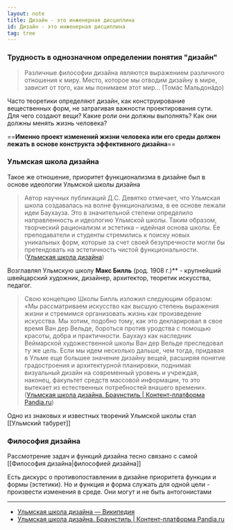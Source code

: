 ```yaml
---
layout: note
title: Дизайн - это инженерная дисциплина
id: Дизайн - это инженерная дисциплина
tag: tree
---
```


### Трудность в однозначном определении понятия "дизайн"

>Различные философии дизайна являются выражением различного отношения к миру. Место, которое мы отводим дизайну в мире, зависит от того, как мы понимаем этот мир… (Томáс Мальдонáдо)

Часто теоретики определяют дизайн, как конструирование вещественных форм, не затрагивая важности проектирования сути. Для чего создают вещи? Какие роли они должны выполнять? Как они должны менять жизнь человека?

==**Именно проект изменений жизни человека или его среды должен лежать в основе конструкта эффективного дизайна**==

### Ульмская школа дизайна

Такое же отношение, приоритет функционализма в дизайне был в основе идеологии Ульмской школы дизайна

>Автор научных публикаций Д.С. Девятко отмечает, что Ульмская школа создавалась на волне функционализма, в ее основе лежали идеи Баухауза. Это в значительной степени определило направленность и идеологию Ульмской школы. Таким образом, творческий рационализм и эстетика – идейная основа школы. Ее преподаватели и студенты стремились к поиску новых уникальных форм, которые за счет своей безупречности могли бы претендовать на эстетичность чистой функциональности. ([Ульмская школа дизайна](https://spravochnick.ru/dizayn/ulmskaya_shkola_dizayna/))

Возглавлял Ульмскую школу **Макс Билль** (род. 1908 г.)** - крупнейший швейцарский художник, дизайнер, архитектор, теоретик искусства, педагог.

>Свою концепцию Школы Билль изложил следующим образом: «Мы рассматриваем искусство как высшую степень выражения жизни и стремимся организовать жизнь как произведение искусства. Мы хотим, подобно тому, как это декларировал в свое время Ван дер Вельде, бороться против уродства с помощью красоты, добра и практичности. Баухауз как наследник Веймарской художественной школы Ван дер Вельде преследовал ту же цель. Если мы идем несколько дальше, чем тогда, придавая в Ульме еще большее значение дизайну вещей, расширяя понятие градостроения и архитектурной планировки, поднимая визуальный дизайн на современный уровень и учреждая, наконец, факультет средств массовой информации, то это вытекает из естественных потребностей внашего времени». ([Ульмская школа дизайна. Браунстиль | Контент-платформа Pandia.ru](https://pandia.ru/text/77/462/14373.php))

Одно из знаковых и известных творений Ульмской школы стал [[Ульмский табурет]]

### Философия дизайна
Рассмотрение задач и функций дизайна тесно связано с самой [[Философия дизайна|философией дизайна]]

Есть дискурс о противопоставлении в дизайне приоритета функции и формы (эстетики). Но и функция и форма служать для одной цели - произвести изменения в среде. Они могут и не быть антогонистами


---
- [Ульмская школа дизайна — Википедия](https://ru.wikipedia.org/wiki/%D0%A3%D0%BB%D1%8C%D0%BC%D1%81%D0%BA%D0%B0%D1%8F_%D1%88%D0%BA%D0%BE%D0%BB%D0%B0_%D0%B4%D0%B8%D0%B7%D0%B0%D0%B9%D0%BD%D0%B0)
- [Ульмская школа дизайна. Браунстиль | Контент-платформа Pandia.ru](https://pandia.ru/text/77/462/14373.php)